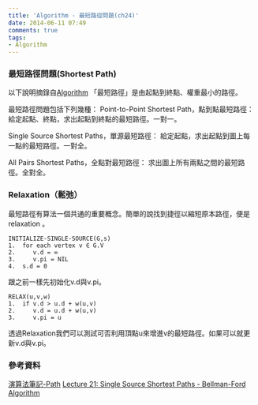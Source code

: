 ```yaml
---
title: 'Algorithm - 最短路徑問題(ch24)'
date: 2014-06-11 07:49
comments: true
tags:
- Algorithm
---
```

### 最短路徑問題(Shortest Path)

以下說明摘錄自[Algorithm](http://www.csie.ntnu.edu.tw/~u91029/Path.html#2)
「最短路徑」是由起點到終點、權重最小的路徑。

最短路徑問題包括下列幾種：
Point-to-Point Shortest Path，點到點最短路徑：
給定起點、終點，求出起點到終點的最短路徑。一對一。

Single Source Shortest Paths，單源最短路徑：
給定起點，求出起點到圖上每一點的最短路徑。一對全。

All Pairs Shortest Paths，全點對最短路徑：
求出圖上所有兩點之間的最短路徑。全對全。

### Relaxation（鬆弛）

最短路徑有算法一個共通的重要概念。簡單的說找到捷徑以縮短原本路徑，便是 relaxation 。

```
INITIALIZE-SINGLE-SOURCE(G,s)
1.  for each vertex v ∈ G.V
2.     v.d = ∞
3.     v.pi = NIL
4.  s.d = 0
```

跟之前一樣先初始化v.d與v.pi。

```
RELAX(u,v,w)
1.  if v.d > u.d + w(u,v)
2.     v.d = u.d + w(u,v)
3.     v.pi = u
```

透過Relaxation我們可以測試可否利用頂點u來增進v的最短路徑。如果可以就更新v.d與v.pi。

### 參考資料
[演算法筆記-Path](http://www.csie.ntnu.edu.tw/~u91029/Path.html#2)
[Lecture 21: Single Source Shortest Paths - Bellman-Ford Algorithm](http://faculty.ycp.edu/~dbabcock/cs360/lectures/lecture21.html)